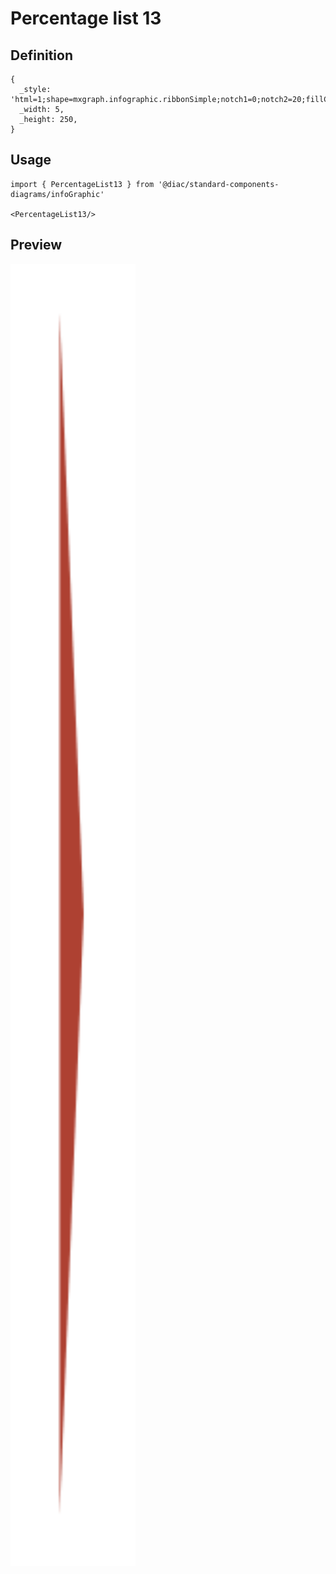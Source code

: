 # Percentage list 13

## Definition

```
{
  _style: 'html=1;shape=mxgraph.infographic.ribbonSimple;notch1=0;notch2=20;fillColor=#AE4132;strokeColor=none;align=left;verticalAlign=middle;fontColor=#ffffff;fontSize=18;spacingLeft=10;fontStyle=1;shadow=0;',
  _width: 5,
  _height: 250,
}
```

## Usage

```
import { PercentageList13 } from '@diac/standard-components-diagrams/infoGraphic'

<PercentageList13/>
```

## Preview

<img src="./percentage-list-13.png" width="200"/>
